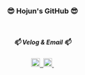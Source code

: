 <!-- 타이틀 -->
<h3 align="center">😎 Hojun's GitHub 😎</h3>

<br />

<!-- 내용 -->
<h5 align="center">📫 Velog &amp; Email 📫</h5>
<div align="center">
  <a href="https://velog.io/@jflower">
    <img
      src="https://img.shields.io/badge/Velog-1EBC8F?style=for-the-badge&logo=velog&logoColor=white"
      height="20"
      alt="Velog"
    />&nbsp
  </a>
  <a href="mailto:jflower0502@gmail.com">
    <img
      src="https://img.shields.io/badge/jflower0502@gmail.com-D14836?style=for-the-badge&logo=gmail&logoColor=white"
      height="20"
      alt="Email"
    />&nbsp
  </a>
</div>
